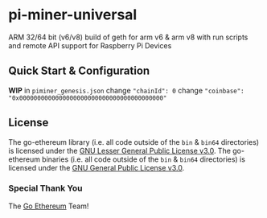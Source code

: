 # pi-miner-universal
ARM 32/64 bit (v6/v8) build of geth for arm v6 &amp; arm v8 with run scripts and remote API support for Raspberry Pi Devices

## Quick Start &amp; Configuration
**WIP**
in `piminer_genesis.json`
change `"chainId": 0`
change `"coinbase": "0x0000000000000000000000000000000000000000"`

## License
The go-ethereum library (i.e. all code outside of the `bin` &amp; `bin64` directories) is licensed under the
[GNU Lesser General Public License v3.0](https://www.gnu.org/licenses/lgpl-3.0.en.html).
The go-ethereum binaries (i.e. all code outside of the `bin` &amp; `bin64` directories) is licensed under the
[GNU General Public License v3.0](https://www.gnu.org/licenses/gpl-3.0.en.html).

### Special Thank You
The [Go Ethereum](https://github.com/ethereum/go-ethereum) Team!
